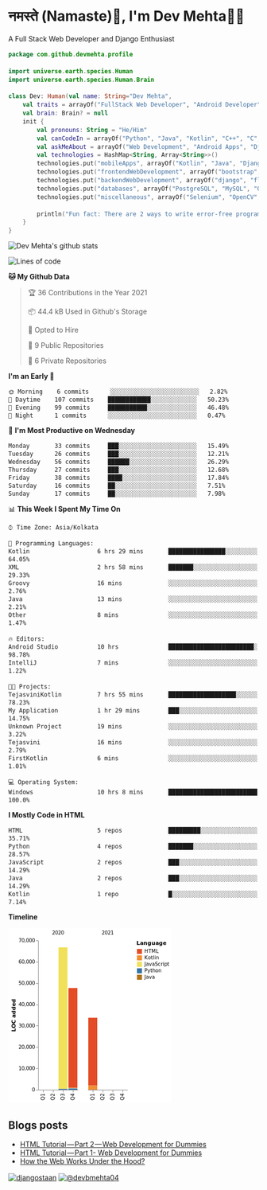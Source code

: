 # नमस्ते (Namaste):pray:, I'm Dev Mehta:man_technologist:
A Full Stack Web Developer and Django Enthusiast

```kotlin
package com.github.devmehta.profile

import universe.earth.species.Human
import universe.earth.species.Human.Brain

class Dev: Human(val name: String="Dev Mehta",
    val traits = arrayOf("FullStack Web Developer", "Android Developer")){
    val brain: Brain? = null
    init {
        val pronouns: String = "He/Him"
        val canCodeIn = arrayOf("Python", "Java", "Kotlin", "C++", "C", "JavaScript")
        val askMeAbout = arrayOf("Web Development", "Android Apps", "Django")
        val technologies = HashMap<String, Array<String>>()
        technologies.put("mobileApps", arrayOf("Kotlin", "Java", "Django APIs"))
        technologies.put("frontendWebDevelopment", arrayOf("bootstrap", "vuesax"))
        technologies.put("backendWebDevelopment", arrayOf("django", "flask"))
        technologies.put("databases", arrayOf("PostgreSQL", "MySQL", "Oracle", "SQLite3"))
        technologies.put("miscellaneous", arrayOf("Selenium", "OpenCV", "Figma", "Adobe XD", "Canva"))

        println("Fun fact: There are 2 ways to write error-free programs, only the 3rd one works")
    }
}
```
![Dev Mehta's github stats](https://github-readme-stats.vercel.app/api?username=Dev-Mehta&count_private=true&show_icons=true&theme=nightowl)

<!--START_SECTION:waka-->
![Lines of code](https://img.shields.io/badge/From%20Hello%20World%20I%27ve%20Written-1.8%20million%20lines%20of%20code-blue)

**🐱 My Github Data** 

> 🏆 36 Contributions in the Year 2021
 > 
> 📦 44.4 kB Used in Github's Storage 
 > 
> 💼 Opted to Hire
 > 
> 📜 9 Public Repositories 
 > 
> 🔑 6 Private Repositories  
 > 
**I'm an Early 🐤** 

```text
🌞 Morning    6 commits      ░░░░░░░░░░░░░░░░░░░░░░░░░   2.82% 
🌆 Daytime    107 commits    ████████████░░░░░░░░░░░░░   50.23% 
🌃 Evening    99 commits     ███████████░░░░░░░░░░░░░░   46.48% 
🌙 Night      1 commits      ░░░░░░░░░░░░░░░░░░░░░░░░░   0.47%

```
📅 **I'm Most Productive on Wednesday** 

```text
Monday       33 commits     ███░░░░░░░░░░░░░░░░░░░░░░   15.49% 
Tuesday      26 commits     ███░░░░░░░░░░░░░░░░░░░░░░   12.21% 
Wednesday    56 commits     ██████░░░░░░░░░░░░░░░░░░░   26.29% 
Thursday     27 commits     ███░░░░░░░░░░░░░░░░░░░░░░   12.68% 
Friday       38 commits     ████░░░░░░░░░░░░░░░░░░░░░   17.84% 
Saturday     16 commits     ██░░░░░░░░░░░░░░░░░░░░░░░   7.51% 
Sunday       17 commits     ██░░░░░░░░░░░░░░░░░░░░░░░   7.98%

```


📊 **This Week I Spent My Time On** 

```text
⌚︎ Time Zone: Asia/Kolkata

💬 Programming Languages: 
Kotlin                   6 hrs 29 mins       ████████████████░░░░░░░░░   64.05% 
XML                      2 hrs 58 mins       ███████░░░░░░░░░░░░░░░░░░   29.33% 
Groovy                   16 mins             ░░░░░░░░░░░░░░░░░░░░░░░░░   2.76% 
Java                     13 mins             ░░░░░░░░░░░░░░░░░░░░░░░░░   2.21% 
Other                    8 mins              ░░░░░░░░░░░░░░░░░░░░░░░░░   1.47%

🔥 Editors: 
Android Studio           10 hrs              ████████████████████████░   98.78% 
IntelliJ                 7 mins              ░░░░░░░░░░░░░░░░░░░░░░░░░   1.22%

🐱‍💻 Projects: 
TejasviniKotlin          7 hrs 55 mins       ███████████████████░░░░░░   78.23% 
My Application           1 hr 29 mins        ███░░░░░░░░░░░░░░░░░░░░░░   14.75% 
Unknown Project          19 mins             ░░░░░░░░░░░░░░░░░░░░░░░░░   3.22% 
Tejasvini                16 mins             ░░░░░░░░░░░░░░░░░░░░░░░░░   2.79% 
FirstKotlin              6 mins              ░░░░░░░░░░░░░░░░░░░░░░░░░   1.01%

💻 Operating System: 
Windows                  10 hrs 8 mins       █████████████████████████   100.0%

```

**I Mostly Code in HTML** 

```text
HTML                     5 repos             █████████░░░░░░░░░░░░░░░░   35.71% 
Python                   4 repos             ███████░░░░░░░░░░░░░░░░░░   28.57% 
JavaScript               2 repos             ███░░░░░░░░░░░░░░░░░░░░░░   14.29% 
Java                     2 repos             ███░░░░░░░░░░░░░░░░░░░░░░   14.29% 
Kotlin                   1 repo              █░░░░░░░░░░░░░░░░░░░░░░░░   7.14%

```


**Timeline**

![Chart not found](https://raw.githubusercontent.com/Dev-Mehta/Dev-Mehta/master/charts/bar_graph.png) 


<!--END_SECTION:waka-->
## Blogs posts<!-- BLOG-POST-LIST:START -->
- [HTML Tutorial — Part 2 — Web Development for Dummies](https://medium.com/dev-mehta/html-tutorial-part-2-web-development-for-dummies-2ec88106831a?source=rss-63ef94603e35------2)
- [HTML Tutorial — Part 1- Web Development for Dummies](https://medium.com/dev-mehta/html-tutorial-part-1-web-development-for-dummies-f8aa5abd80de?source=rss-63ef94603e35------2)
- [How the Web Works Under the Hood?](https://medium.com/dev-mehta/how-the-web-works-under-the-hood-40ec93410d94?source=rss-63ef94603e35------2)
<!-- BLOG-POST-LIST:END -->
<a href="https://instagram.com/djangostaan" target="blank"><img align="center" src="https://cdn.jsdelivr.net/npm/simple-icons@3.0.1/icons/instagram.svg" alt="djangostaan" height="30" width="30" /></a>
<a href="https://medium.com/@devbmehta04" target="blank"><img align="center" src="https://cdn.jsdelivr.net/npm/simple-icons@3.0.1/icons/medium.svg" alt="@devbmehta04" height="30" width="30" /></a>
